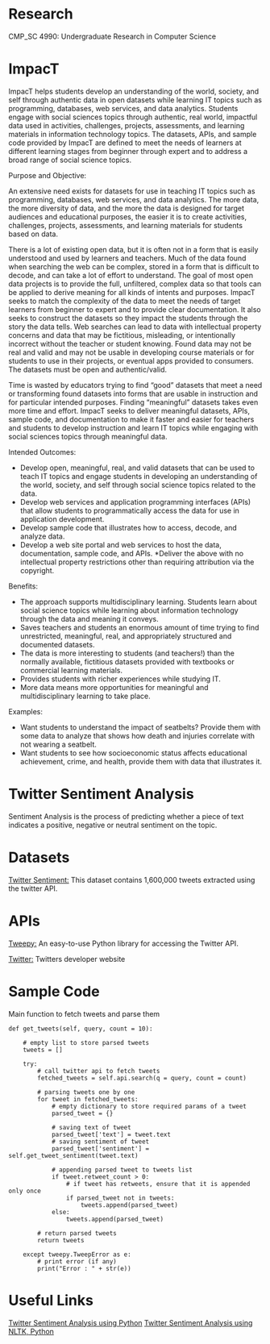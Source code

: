 # Research
CMP_SC 4990: Undergraduate Research in Computer Science


# ImpacT

ImpacT helps students develop an understanding of the world, society, and self through authentic data in open datasets while learning IT topics such as programming, databases, web services, and data analytics. Students engage with social sciences topics through authentic, real world, impactful data used in activities, challenges, projects, assessments, and learning materials in information technology topics. The datasets, APIs, and sample code provided by ImpacT are defined to meet the needs of learners at different learning stages from beginner through expert and to address a broad range of social science topics.

Purpose and Objective:

An extensive need exists for datasets for use in teaching IT topics such as programming, databases, web services, and data analytics. The more data, the more diversity of data, and the more the data is designed for target audiences and educational purposes, the easier it is to create activities, challenges, projects, assessments, and learning materials for students based on data.

There is a lot of existing open data, but it is often not in a form that is easily understood and used by learners and teachers. Much of the data found when searching the web can be complex, stored in a form that is difficult to decode, and can take a lot of effort to understand. The goal of most open data projects is to provide the full, unfiltered, complex data so that tools can be applied to derive meaning for all kinds of intents and purposes. ImpacT seeks to match the complexity of the data to meet the needs of target learners from beginner to expert and to provide clear documentation. It also seeks to construct the datasets so they impact the students through the story the data tells.
Web searches can lead to data with intellectual property concerns and data that may be fictitious, misleading, or intentionally incorrect without the teacher or student knowing. Found data may not be real and valid and may not be usable in developing course materials or for students to use in their projects, or eventual apps provided to consumers. The datasets must be open and authentic/valid.

Time is wasted by educators trying to find “good” datasets that meet a need or transforming found datasets into forms that are usable in instruction and for particular intended purposes. Finding “meaningful” datasets takes even more time and effort. ImpacT seeks to deliver meaningful datasets, APIs, sample code, and documentation to make it faster and easier for teachers and students to develop instruction and learn IT topics while engaging with social sciences topics through meaningful data.

Intended Outcomes:
* Develop open, meaningful, real, and valid datasets that can be used to teach IT topics and engage students in developing an understanding of the world, society, and self through social science topics related to the data.
* Develop web services and application programming interfaces (APIs) that allow students to programmatically access the data for use in application development.
* Develop sample code that illustrates how to access, decode, and analyze data.
* Develop a web site portal and web services to host the data, documentation, sample code, and APIs.
*Deliver the above with no intellectual property restrictions other than requiring attribution via the copyright.

Benefits:
* The approach supports multidisciplinary learning. Students learn about social science topics while learning about information technology through the data and meaning it conveys.
* Saves teachers and students an enormous amount of time trying to find unrestricted, meaningful, real, and appropriately structured and documented datasets.
* The data is more interesting to students (and teachers!) than the normally available, fictitious datasets provided with textbooks or commercial learning materials.
* Provides students with richer experiences while studying IT.
* More data means more opportunities for meaningful and multidisciplinary learning to take place.

Examples:
* Want students to understand the impact of seatbelts? Provide them with some data to analyze that shows how death and injuries correlate with not wearing a seatbelt.
* Want students to see how socioeconomic status affects educational achievement, crime, and health, provide them with data that illustrates it.

# Twitter Sentiment Analysis
Sentiment Analysis is the process of predicting whether a piece of text indicates a positive, negative or neutral sentiment on the topic.

# Datasets
[Twitter Sentiment:](https://www.kaggle.com/kazanova/sentiment140) This dataset contains 1,600,000 tweets extracted using the twitter API. 

# APIs
[Tweepy:](https://www.tweepy.org/) An easy-to-use Python library for accessing the Twitter API.

[Twitter:](https://developer.twitter.com/en) Twitters developer website

# Sample Code
Main function to fetch tweets and parse them

    def get_tweets(self, query, count = 10): 
      
        # empty list to store parsed tweets 
        tweets = [] 
  
        try: 
            # call twitter api to fetch tweets 
            fetched_tweets = self.api.search(q = query, count = count) 
  
            # parsing tweets one by one 
            for tweet in fetched_tweets: 
                # empty dictionary to store required params of a tweet 
                parsed_tweet = {} 
  
                # saving text of tweet 
                parsed_tweet['text'] = tweet.text 
                # saving sentiment of tweet 
                parsed_tweet['sentiment'] = self.get_tweet_sentiment(tweet.text) 
  
                # appending parsed tweet to tweets list 
                if tweet.retweet_count > 0: 
                    # if tweet has retweets, ensure that it is appended only once 
                    if parsed_tweet not in tweets: 
                        tweets.append(parsed_tweet) 
                else: 
                    tweets.append(parsed_tweet) 
  
            # return parsed tweets 
            return tweets 
  
        except tweepy.TweepError as e: 
            # print error (if any) 
            print("Error : " + str(e)) 

# Useful Links
[Twitter Sentiment Analysis using Python](https://www.geeksforgeeks.org/twitter-sentiment-analysis-using-python/)
[Twitter Sentiment Analysis using NLTK, Python](https://towardsdatascience.com/twitter-sentiment-analysis-classification-using-nltk-python-fa912578614c)
